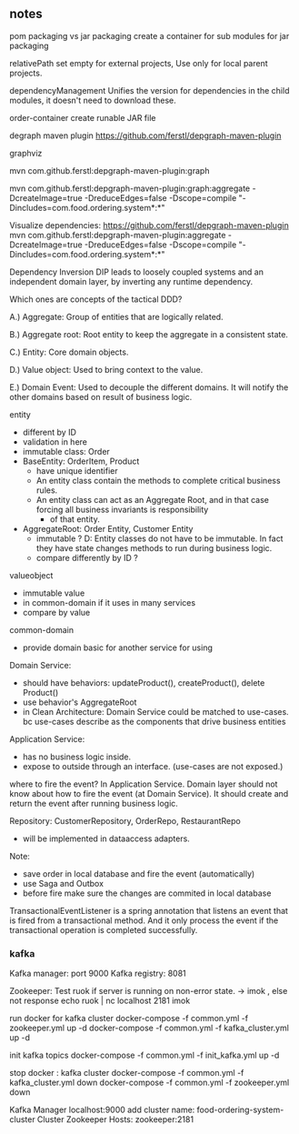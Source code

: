 
## notes
pom packaging vs jar packaging
create a container for sub modules for jar packaging

relativePath
set empty for external projects, Use only for local parent projects.

dependencyManagement
Unifies the version for dependencies in the child modules, it doesn't need to download these.

order-container
create runable JAR file



degraph maven plugin
https://github.com/ferstl/depgraph-maven-plugin

graphviz

mvn com.github.ferstl:depgraph-maven-plugin:graph

mvn com.github.ferstl:depgraph-maven-plugin:graph:aggregate -DcreateImage=true -DreduceEdges=false -Dscope=compile "-Dincludes=com.food.ordering.system*:*"

Visualize dependencies:
https://github.com/ferstl/depgraph-maven-plugin
mvn com.github.ferstl:depgraph-maven-plugin:aggregate -DcreateImage=true -DreduceEdges=false -Dscope=compile "-Dincludes=com.food.ordering.system*:*"


Dependency Inversion
DIP leads to loosely coupled systems and an independent domain layer, by inverting any runtime dependency.


Which ones are concepts of the tactical DDD?

A.) Aggregate: Group of entities that are logically related.

B.) Aggregate root: Root entity to keep the aggregate in a consistent state.

C.) Entity: Core domain objects.

D.) Value object: Used to bring context to the value.

E.) Domain Event: Used to decouple the different domains. It will notify the other domains based on result of business logic.



entity
+ different by ID
+ validation in here
+ immutable class: Order
+ BaseEntity: OrderItem, Product
  + have unique identifier
  + An entity class contain the methods to complete critical business rules.
  + An entity class can act as an Aggregate Root, and in that case forcing all business invariants is responsibility
    + of that entity.
+ AggregateRoot: Order Entity, Customer Entity
  + immutable ? D: Entity classes do not have to be immutable. In fact they have state changes methods to run during business logic.
  + compare differently by ID ?

valueobject
+ immutable value
+ in common-domain if it uses in many services
+ compare by value


common-domain
+ provide domain basic for another service for using

Domain Service:
+ should have behaviors: updateProduct(), createProduct(), delete Product()
+ use behavior's AggregateRoot
+ in Clean Architecture: Domain Service could be matched to use-cases. bc use-cases describe as the components that drive business entities

Application Service:
+ has no business logic inside.
+ expose to outside through an interface. (use-cases are not exposed.)

where to fire the event?
In Application Service. Domain layer should not know about how to fire the event (at Domain Service).
It should create and return the event after running business logic.

Repository: CustomerRepository, OrderRepo, RestaurantRepo 
+ will be implemented in dataaccess adapters.



Note: 
+ save order in local database and fire the event (automatically) 
+ use Saga and Outbox
+ before fire make sure the changes are commited in local database 


TransactionalEventListener is a spring annotation that listens an event that is fired from a transactional method. And it only process the event if the transactional operation is completed successfully.

### kafka
Kafka manager: port 9000
Kafka registry: 8081



Zookeeper: Test ruok if server is running on non-error state. -> imok , else not response
echo ruok | nc localhost 2181
imok

run docker for kafka cluster
docker-compose -f common.yml -f zookeeper.yml up -d
docker-compose -f common.yml -f kafka_cluster.yml up -d


init kafka topics
docker-compose -f common.yml -f init_kafka.yml up -d


stop docker : kafka cluster
docker-compose -f common.yml -f kafka_cluster.yml down
docker-compose -f common.yml -f zookeeper.yml down

Kafka Manager
localhost:9000
add cluster name: food-ordering-system-cluster
Cluster Zookeeper Hosts: zookeeper:2181

